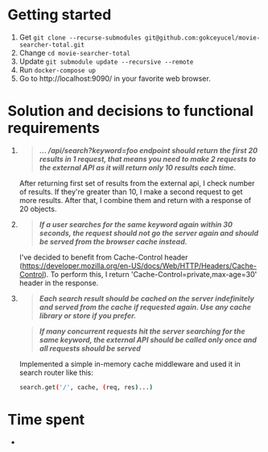 # Getting started
1. Get
`git clone --recurse-submodules git@github.com:gokceyucel/movie-searcher-total.git`
2. Change
`cd movie-searcher-total`
3. Update
`git submodule update --recursive --remote`
4. Run
`docker-compose up`
5. Go to http://localhost:9090/ in your favorite web browser.


# Solution and decisions to functional requirements
1. > *__... /api/search?keyword=foo endpoint should return the first 20 results in 1 request, that means you need to make 2 requests to the external API as it will return only 10 results each time.__*

    After returning first set of results from the external api, I check number of results. If they're greater than 10, I make a second request to get more results. After that, I combine them and return with a response of 20 objects.

2. >  *__If a user searches for the same keyword again within 30 seconds, the request should not go the server again and should be served from the browser cache instead.__*

    I've decided to benefit from Cache-Control header (https://developer.mozilla.org/en-US/docs/Web/HTTP/Headers/Cache-Control). To perform this, I return 'Cache-Control=private,max-age=30' header in the response.

3. > *__Each search result should be cached on the server indefinitely and served from the cache if requested again. Use any cache library or store if you prefer.__*
    
    > *__If many concurrent requests hit the server searching for the same keyword, the external API should be called only once and all requests should be served__*
  

    Implemented a simple in-memory cache middleware and used it in search router like this: 
    ```sh 
    search.get('/', cache, (req, res)...)
    ```
# Time spent
- 

